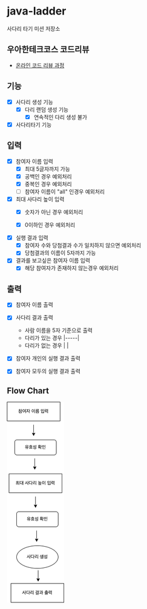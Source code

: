 # java-ladder

사다리 타기 미션 저장소

## 우아한테크코스 코드리뷰

- [온라인 코드 리뷰 과정](https://github.com/woowacourse/woowacourse-docs/blob/master/maincourse/README.md)

## 기능
- [x] 사다리 생성 기능
  - [x] 다리 랜덤 생성 기능
    - [x] 연속적인 다리 생성 불가

- [x] 사다리타기 기능

## 입력
- [x] 참여자 이름 입력
  - [x] 최대 5글자까지 가능
  - [x] 공백인 경우 예외처리
  - [x] 중복인 경우 예외처리
  - [ ] 참여자 이름이 "all" 인경우 예외처리
- [x] 최대 사다리 높이 입력
  - [x] 숫자가 아닌 경우 예외처리 
  - [x] 0이하인 경우 예외처리


- [x] 실행 결과 입력
  - [x] 참여자 수와 당첨결과 수가 일치하지 않으면 예외처리
  - [x] 당첨결과의 이름이 5자까지 가능
- [x] 결과를 보고싶은 참여자 이름 입력
  - [x] 해당 참여자가 존재하지 않는경우 예외처리

## 출력
- [x] 참여자 이름 출력
- [x] 사다리 결과 출력
  - 사람 이름을 5자 기준으로 출력
  - 다리가 있는 경우 |-----|
  - 다리가 없는 경우 |     |

- [x] 참여자 개인의 실행 결과 출력
- [x] 참여자 모두의 실행 결과 출력

## Flow Chart
![](docs/Flow%20Chart.png)